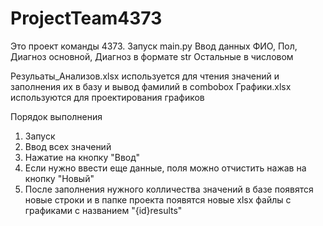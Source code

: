 # ProjectTeam4373
Это проект команды 4373.
Запуск main.py
Ввод данных ФИО, Пол, Диагноз основной, Диагноз в формате str
Остальные в числовом 

Резульаты_Анализов.xlsx используется для чтения значений и заполнения их в базу и вывод фамилий в combobox
Графики.xlsx используются для проектирования графиков 

Порядок выполнения 
  1. Запуск
  2. Ввод всех значений 
  3. Нажатие на кнопку "Ввод"
  4. Если нужно ввести еще данные, поля можно отчистить нажав на кнопку "Новый"
  5. После заполнения нужного колличества значений в базе появятся новые строки и в папке проекта появятся новые xlsx файлы с графиками с названием "{id}results"

